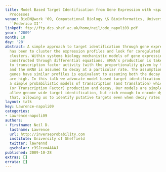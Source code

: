 ```yaml
---
title: Model Based Target Identification from Gene Expression with <span>G</span>aussian
  Processes
venue: BioDN@work '09, Computational Biology \& Bioinformatics, University of Naples
  ``Federico II''
linkpdf: ftp://ftp.dcs.shef.ac.uk/home/neil/ode_napoli09.pdf
year: '2009'
month: 10
day: '28'
abstract: A simple approach to target identification through gene expression studies
  has been to cluster the expression profiles and look for coregulated genes within
  clusters. Within systems biology mechanistic models of gene expression are typically
  constructed through differential equations. mRNA’s production is taken to be proportional
  to transcription factor activity (with the proportionality given by the sensitivity)
  and the mRNA is assumed to decay at a particular rate. The assumption that coregulated
  genes have similar profiles is equivalent to assuming both the decay and the sensitivity
  are high. In this talk we advocate model based target identification. We develop
  a simple probabilistic models of transcription (and translation) which encode mRNA
  (or Transcription Factor) production and decay. Our models are simple enough to
  allow genome wide target identification, but rich enough to encode dynamical behavior
  that, allowing us to identify putative targets even when decay rates are low.
layout: talk
key: Lawrence-napoli09
categories:
- Lawrence-napoli09
authors:
- firstname: Neil D.
  lastname: Lawrence
  url: http://inverseprobability.com
  institute: University of Sheffield
  twitter: lawrennd
  gscholar: r3SJcvoAAAAJ
published: 2009-10-28
extras: []
errata: []
---
```

